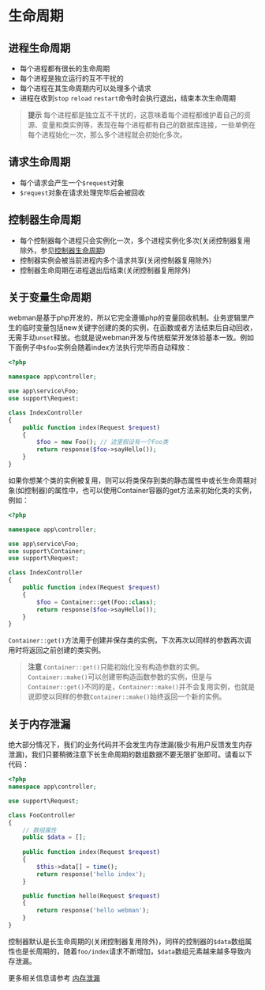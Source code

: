 # 生命周期

## 进程生命周期
- 每个进程都有很长的生命周期
- 每个进程是独立运行的互不干扰的
- 每个进程在其生命周期内可以处理多个请求
- 进程在收到`stop` `reload` `restart`命令时会执行退出，结束本次生命周期

> **提示**
> 每个进程都是独立互不干扰的，这意味着每个进程都维护着自己的资源、变量和类实例等，表现在每个进程都有自己的数据库连接，一些单例在每个进程始化一次，那么多个进程就会初始化多次。

## 请求生命周期
- 每个请求会产生一个`$request`对象
- `$request`对象在请求处理完毕后会被回收

## 控制器生命周期
- 每个控制器每个进程只会实例化一次，多个进程实例化多次(关闭控制器复用除外，参见[控制器生命周期](https://www.workerman.net/doc/webman/controller.html#%E7%94%9F%E5%91%BD%E5%91%A8%E6%9C%9F))
- 控制器实例会被当前进程内多个请求共享(关闭控制器复用除外)
- 控制器生命周期在进程退出后结束(关闭控制器复用除外)

## 关于变量生命周期
webman是基于php开发的，所以它完全遵循php的变量回收机制。业务逻辑里产生的临时变量包括new关键字创建的类的实例，在函数或者方法结束后自动回收，无需手动`unset`释放。也就是说webman开发与传统框架开发体验基本一致。例如下面例子中`$foo`实例会随着index方法执行完毕而自动释放：
```php
<?php

namespace app\controller;

use app\service\Foo;
use support\Request;

class IndexController
{
    public function index(Request $request)
    {
        $foo = new Foo(); // 这里假设有一个Foo类
        return response($foo->sayHello());
    }
}
```
如果你想某个类的实例被复用，则可以将类保存到类的静态属性中或长生命周期对象(如控制器)的属性中，也可以使用Container容器的get方法来初始化类的实例，例如：
```php
<?php

namespace app\controller;

use app\service\Foo;
use support\Container;
use support\Request;

class IndexController
{
    public function index(Request $request)
    {
        $foo = Container::get(Foo::class);
        return response($foo->sayHello());
    }
}
```

`Container::get()`方法用于创建并保存类的实例，下次再次以同样的参数再次调用时将返回之前创建的类实例。

> **注意**
> `Container::get()`只能初始化没有构造参数的实例。`Container::make()`可以创建带构造函数参数的实例，但是与`Container::get()`不同的是，`Container::make()`并不会复用实例，也就是说即使以同样的参数`Container::make()`始终返回一个新的实例。

## 关于内存泄漏
绝大部分情况下，我们的业务代码并不会发生内存泄漏(极少有用户反馈发生内存泄漏)，我们只要稍微注意下长生命周期的数组数据不要无限扩张即可。请看以下代码：
```php
<?php
namespace app\controller;

use support\Request;

class FooController
{
    // 数组属性
    public $data = [];
    
    public function index(Request $request)
    {
        $this->data[] = time();
        return response('hello index');
    }

    public function hello(Request $request)
    {
        return response('hello webman');
    }
}
```
控制器默认是长生命周期的(关闭控制器复用除外)，同样的控制器的`$data`数组属性也是长周期的，随着`foo/index`请求不断增加，`$data`数组元素越来越多导致内存泄漏。

更多相关信息请参考 [内存泄漏](./memory-leak.md)
